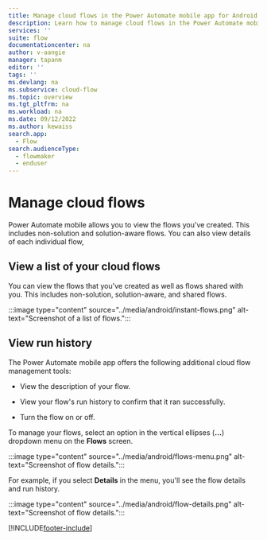 ```yaml
---
title: Manage cloud flows in the Power Automate mobile app for Android | Microsoft Docs
description: Learn how to manage cloud flows in the Power Automate mobile app for Android.
services: ''
suite: flow
documentationcenter: na
author: v-aangie
manager: tapanm
editor: ''
tags: ''
ms.devlang: na
ms.subservice: cloud-flow
ms.topic: overview
ms.tgt_pltfrm: na
ms.workload: na
ms.date: 09/12/2022
ms.author: kewaiss
search.app: 
  - Flow
search.audienceType: 
  - flowmaker
  - enduser
---
```

# Manage cloud flows

Power Automate mobile allows you to view the flows you've created. This includes non-solution and solution-aware flows. You can also view details of each individual flow,

## View a list of your cloud flows

You can view the flows that you've created as well as flows shared with you. This includes non-solution, solution-aware, and shared flows.

:::image type="content" source="../media/android/instant-flows.png" alt-text="Screenshot of a list of flows.":::

## View run history

The Power Automate mobile app offers the following additional cloud flow management tools:

- View the description of your flow.

- View your flow's run history to confirm that it ran successfully.

- Turn the flow on or off.

To manage your flows, select an option in the vertical ellipses (**...**) dropdown menu on the **Flows** screen.

:::image type="content" source="../media/android/flows-menu.png" alt-text="Screenshot of flow details.":::

For example, if you select **Details** in the menu, you'll see the flow details and run history.

:::image type="content" source="../media/android/flow-details.png" alt-text="Screenshot of flow details.":::

[!INCLUDE[footer-include](../includes/footer-banner.md)]
